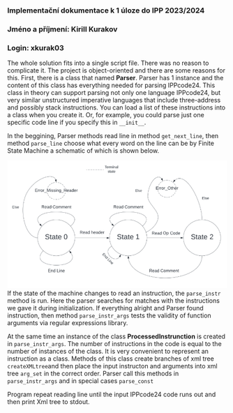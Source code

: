### Implementační dokumentace k 1 úloze do IPP 2023/2024
### Jméno a příjmení: Kirill Kurakov
### Login: xkurak03



The whole solution fits into a single script file. There was no reason to complicate it. The project is object-oriented and there are some reasons for this. First, there is a class that named **Parser**. Parser has 1 instance and the content of this class has everything needed for parsing IPPcode24. This class in theory can support parsing not only one language IPPcode24, but very similar unstructured imperative languages that include three-address and possibly stack instructions. You can load a list of these instructions into a class when you create it. Or, for example, you could parse just one specific code line if you specify this in `__init__`. 

In the beggining, Parser methods read line in method `get_next_line`, then method `parse_line` choose what every word on the line can be by Finite State Machine a schematic of which is shown below.

![alt text](image.png)
If the state of the machine changes to read an instruction, the `parse_instr` method is run. Here the parser searches for matches with the instructions we gave it during initialization. If everything alright and Parser found instruction, then method `parse_instr_args` tests the validity of function arguments via regular expressions library. 

At the same time an instance of the class **ProcessedInstrunction** is created in `parse_instr_args`. The number of instructions in the code is equal to the number of instances of the class. It is very convenient to represent an instruction as a class. Methods of this class create branches of xml tree `createXMLtree`and then place the input instructon and arguments into xml tree `arg_set` in the correct order. Parser call this methods in `parse_instr_args` and in special cases `parse_const`

Program repeat reading line until the input IPPcode24 code runs out and then print Xml tree to stdout.